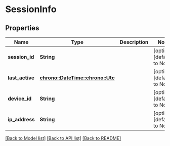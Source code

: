 # SessionInfo

## Properties
Name | Type | Description | Notes
------------ | ------------- | ------------- | -------------
**session_id** | **String** |  | [optional] [default to None]
**last_active** | [**chrono::DateTime::<chrono::Utc>**](DateTime.md) |  | [optional] [default to None]
**device_id** | **String** |  | [optional] [default to None]
**ip_address** | **String** |  | [optional] [default to None]

[[Back to Model list]](../README.md#documentation-for-models) [[Back to API list]](../README.md#documentation-for-api-endpoints) [[Back to README]](../README.md)



